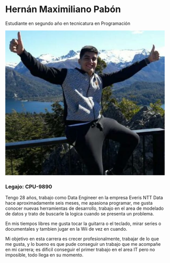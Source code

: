 # Hernán Maximiliano Pabón

Estudiante en segundo año en tecnicatura en Programación

![](perfil.jpeg)

### Legajo: CPU-9890

Tengo 28 años, trabajo como Data Engineer en la empresa Everis NTT Data hace aproximadamente seis meses, me apasiona programar, me gusta conocer nuevas herramientas de desarrollo, trabajo en el area de modelado de datos y trato de buscarle la logica cuando se presenta un problema. 

En mis tiempos libres me gusta tocar la guitarra o el teclado, mirar series o documentales y tambien jugar en la Wii de vez en cuando. 

Mi objetivo en esta carrera es crecer profesionalmente, trabajar de lo que me gusta, y lo bueno es que pude conseguir un trabajo que me acompañe en mi carrera; es dificil conseguir el primer trabajo en el area IT pero no imposible, todo llega en su momento.
